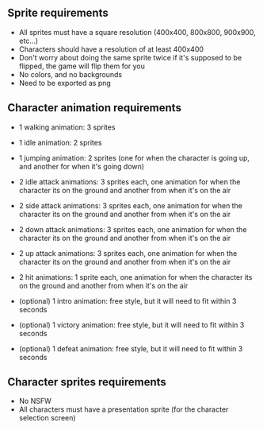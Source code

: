 ## Sprite requirements
- All sprites must have a square resolution (400x400, 800x800, 900x900, etc...)
- Characters should have a resolution of at least 400x400
- Don't worry about doing the same sprite twice if it's supposed to be flipped, the game will flip them for you
- No colors, and no backgrounds
- Need to be exported as png

## Character animation requirements
- 1 walking animation: 3 sprites
- 1 idle animation: 2 sprites
- 1 jumping animation: 2 sprites (one for when the character is going up, and another for when it's going down)

- 2 idle attack animations: 3 sprites each, one animation for when the character its on the ground and another from when it's on the air
- 2 side attack animations: 3 sprites each, one animation for when the character its on the ground and another from when it's on the air
- 2 down attack animations: 3 sprites each, one animation for when the character its on the ground and another from when it's on the air
- 2 up attack animations: 3 sprites each, one animation for when the character its on the ground and another from when it's on the air

- 2 hit animations: 1 sprite each, one animation for when the character its on the ground and another from when it's on the air

- (optional) 1 intro animation: free style, but it will need to fit within 3 seconds
- (optional) 1 victory animation: free style, but it will need to fit within 3 seconds
- (optional) 1 defeat animation: free style, but it will need to fit within 3 seconds

## Character sprites requirements
- No NSFW
- All characters must have a presentation sprite (for the character selection screen)